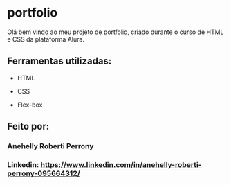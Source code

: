 # portfolio

Olá bem vindo ao meu projeto de portfolio, criado durante o curso de HTML e CSS da plataforma Alura.

 
## Ferramentas utilizadas:

* HTML

* CSS

* Flex-box

## Feito por:

### Anehelly Roberti Perrony

### Linkedin: https://www.linkedin.com/in/anehelly-roberti-perrony-095664312/
```
